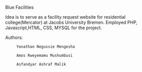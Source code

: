 Blue Facilities

Idea is to serve as a facility request website for residential college(Mercator) at Jacobs University Bremen. 
Employed PHP, Javascript,HTML, CSS, MYSQL for the project.









Authors: 
         
         Yonathan Negussie Mengesha

         Amos Rweyemamu Mushumbusi
         
         Asfandyar Ashraf Malik
         
         
         